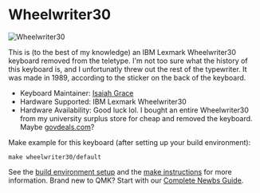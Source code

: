 # Wheelwriter30

![Wheelwriter30](https://i.imgur.com/vKeEbqS.png)

This is (to the best of my knowledge) an IBM Lexmark Wheelwriter30 keyboard removed from the teletype. I'm not too sure what the history of this keyboard is, and I unfortunatly threw out the rest of the typewriter. It was made in 1989, according to the sticker on the back of the keyboard.

* Keyboard Maintainer: [Isaiah Grace](https://github.com/isaiahgrace)
* Hardware Supported: IBM Lexmark Wheelwriter30
* Hardware Availability: Good luck lol. I bought an entire Wheelwriter30 from my university surplus store for cheap and removed the keyboard. Maybe [govdeals.com](govdeals.com)?

Make example for this keyboard (after setting up your build environment):

    make wheelwriter30/default

See the [build environment setup](https://docs.qmk.fm/#/getting_started_build_tools) and the [make instructions](https://docs.qmk.fm/#/getting_started_make_guide) for more information. Brand new to QMK? Start with our [Complete Newbs Guide](https://docs.qmk.fm/#/newbs).
